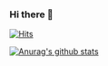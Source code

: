 ### Hi there 👋

[![Hits](https://hits.seeyoufarm.com/api/count/incr/badge.svg?url=https%3A%2F%2Fgithub.com%2FTomLeeLive&count_bg=%2379C83D&title_bg=%23555555&icon=&icon_color=%23E7E7E7&title=hits&edge_flat=false)](https://hits.seeyoufarm.com)

[![Anurag's github stats](https://github-readme-stats.vercel.app/api?username=TomLeeLive&count_private=true&show_icons=true&theme=highcontrast)](https://github.com/anuraghazra/github-readme-stats)

<!--
[![Top Langs](https://github-readme-stats.vercel.app/api/top-langs/?username=TomLeeLive&layout=compact&hide=php)](https://github.com/anuraghazra/github-readme-stats)
-->

<!--
**TomLeeLive/tomleelive** is a ✨ _special_ ✨ repository because its `README.md` (this file) appears on your GitHub profile.

Here are some ideas to get you started:

- 🔭 I’m currently working on ...
- 🌱 I’m currently learning ...
- 👯 I’m looking to collaborate on ...
- 🤔 I’m looking for help with ...
- 💬 Ask me about ...
- 📫 How to reach me: ...
- 😄 Pronouns: ...
- ⚡ Fun fact: ...
-->
